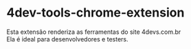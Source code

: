 # 4dev-tools-chrome-extension
Esta extensão renderiza as ferramentas do site 4devs.com.br<br/> 
Ela é ideal para desenvolvedores e testers.
